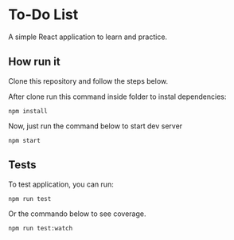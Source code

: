 # To-Do List

A simple React application to learn and practice.

## How run it

Clone this repository and follow the steps below.

After clone run this command inside folder to instal dependencies:

```
npm install
```

Now, just run the command below to start dev server

```
npm start
```

## Tests

To test application, you can run:

```
npm run test
```

Or the commando below to see coverage.

```
npm run test:watch
```
